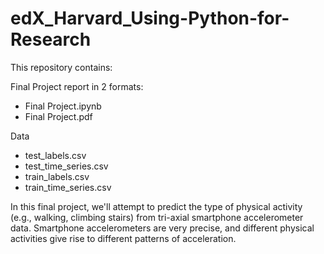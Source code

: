 # edX_Harvard_Using-Python-for-Research

This repository contains:

Final Project report in 2 formats:
- Final Project.ipynb
- Final Project.pdf

Data
- test_labels.csv
- test_time_series.csv
- train_labels.csv
- train_time_series.csv

In this final project, we'll attempt to predict the type of physical activity (e.g., walking, climbing stairs) from tri-axial smartphone accelerometer data. Smartphone accelerometers are very precise, and different physical activities give rise to different patterns of acceleration.
